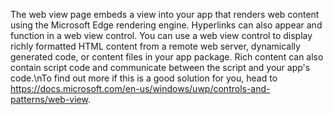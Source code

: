 The web view page embeds a view into your app that renders web content using the Microsoft Edge rendering engine. Hyperlinks can also appear and function in a web view control.  You can use a web view control to display richly formatted HTML content from a remote web server, dynamically generated code, or content files in your app package. Rich content can also contain script code and communicate between the script and your app's code.\\nTo find out more if this is a good solution for you, head to https://docs.microsoft.com/en-us/windows/uwp/controls-and-patterns/web-view.